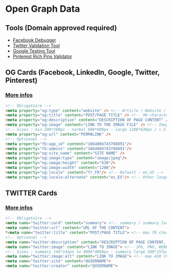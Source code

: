 # Open Graph Data

## Tools (Domain approved required)
- [Facebook Debugger](https://developers.facebook.com/tools/debug)
- [Twitter Validation Tool](https://dev.twitter.com/docs/cards/validation/validator)
- [Google Testing Tool](http://www.google.com/webmasters/tools/richsnippets)
- [Pinterest Rich Pins Validator](http://developers.pinterest.com/rich_pins/validator/)

## OG Cards (Facebook, LinkedIn, Google, Twitter, Pinterest)
### [More infos](ogp.me/#types)
```html
<!-- Obligatoire -->
<meta property="og:type" content="website" /> <!-- Article / Website / Blog -->
<meta property="og:title" content="POST/PAGE TITLE" /> <!-- 90 characters max (60-70), headline -->
<meta property="og:description" content="DESCRIPTION OF PAGE CONTENT" /> <!-- 155-200 chars, call to action words --> 
<meta property="og:image" content="LINK TO THE IMAGE FILE" /> <!-- Image / Video / Audio / Music / Article / Book... -->
<!-- Sizes : min 200*200px - normal 600*600px - large 1200*630px / < 5 MB -->
<meta property="og:url" content="PERMALINK" />
<!-- Optionnel -->
<meta property="fb:app_id" content="1664866743786891"/>
<meta property="fb:admins" content="1664866743786891"/>
<meta property="og:site_name" content="SITE NAME" />
<meta property="og:image:type" content="image/jpeg"/>
<meta property="og:image:height" content="630"/>
<meta property="og:image:width" content="1200"/>
<meta property="og:locale" content="fr_FR"/> <!-- Default : en_US -->
<meta property="og:locale:alternate" content="es_ES"/> <!-- Other languages of page -->
```

## TWITTER Cards
### [More infos](https://developer.twitter.com/en/docs/tweets/optimize-with-cards/overview/abouts-cards)
```html
<!-- Obligatoire -->
<meta name="twitter:card" content="summary"> <!-- summary / summary_large_image -->
<meta name="twitter:url" content="URL OF THE CONTENT">
*<meta name="twitter:title" content="POST/PAGE TITLE"> <!-- max 70 chars, headline -->
<!-- Optionnel -->
<meta name="twitter:description" content="DESCRIPTION OF PAGE CONTENT, "> <!-- max 200 chars -->
<meta name="twitter:image" content="LINK TO IMAGE"> <!-- JPG, PNG, WEBP and GIF (first frame) -->
<!-- Sizes : summary 144*144px to 4096*4096px - summary large 300*157px to 4096*4096px - thumbnail 120*120px - large thumbnail 280*150px / < 5 MB -->
<meta name="twitter:image:alt" content="LINK TO IMAGE"> <!-- max 420 characters -->
<meta name="twitter:site" content="@USERNAME">
<meta name="twitter:creator" content="@USERNAME">
```

